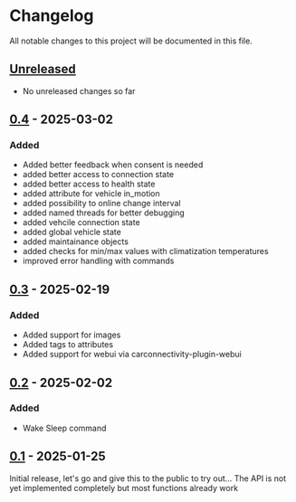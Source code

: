 # Changelog

All notable changes to this project will be documented in this file.

## [Unreleased]
- No unreleased changes so far

## [0.4] - 2025-03-02
### Added
- Added better feedback when consent is needed
- added better access to connection state
- added better access to health state
- added attribute for vehicle in_motion
- added possibility to online change interval
- added named threads for better debugging
- added vehcile connection state
- added global vehicle state
- added maintainance objects
- added checks for min/max values with climatization temperatures
- improved error handling with commands

## [0.3] - 2025-02-19
### Added
- Added support for images
- Added tags to attributes
- Added support for webui via carconnectivity-plugin-webui

## [0.2] - 2025-02-02
### Added
- Wake Sleep command

## [0.1] - 2025-01-25
Initial release, let's go and give this to the public to try out...
The API is not yet implemented completely but most functions already work

[unreleased]: https://github.com/tillsteinbach/CarConnectivity-connector-skoda/compare/v0.4...HEAD
[0.4]: https://github.com/tillsteinbach/CarConnectivity-connector-skoda/releases/tag/v0.4
[0.3]: https://github.com/tillsteinbach/CarConnectivity-connector-skoda/releases/tag/v0.3
[0.2]: https://github.com/tillsteinbach/CarConnectivity-connector-skoda/releases/tag/v0.2
[0.1]: https://github.com/tillsteinbach/CarConnectivity-connector-skoda/releases/tag/v0.1
